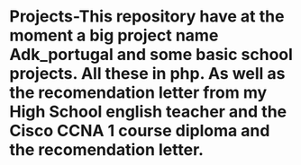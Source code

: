 # Projects-This repository have at the moment a big project name Adk_portugal and some basic school projects. All these in php. As well as the recomendation letter from my High School english teacher and the Cisco CCNA 1 course diploma and the recomendation letter.
